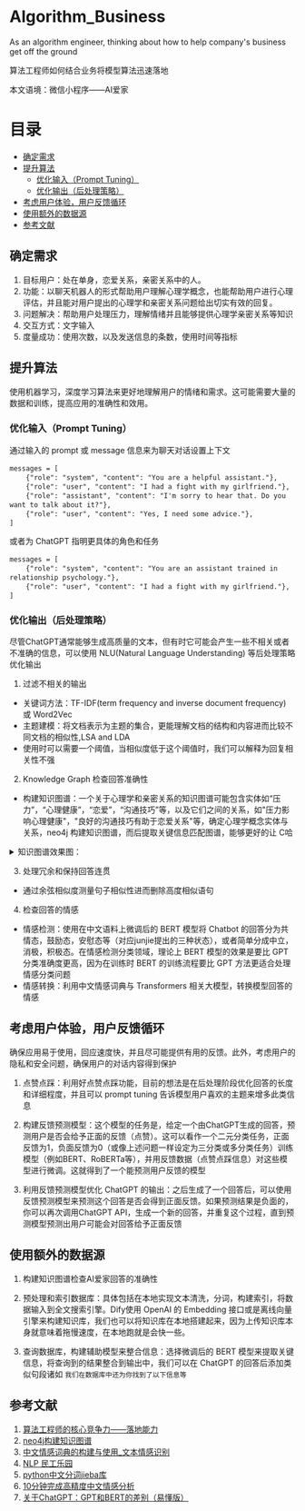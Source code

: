 # Algorithm_Business

As an algorithm engineer, thinking about how to help company's business get off the ground

算法工程师如何结合业务将模型算法迅速落地

本文语境：微信小程序——AI爱家

# 目录

- [确定需求](#确定需求)
- [提升算法](#提升算法)
  - [优化输入（Prompt Tuning）](#优化输入Prompt-Tuning)
  - [优化输出（后处理策略）](#优化输出后处理策略)
- [考虑用户体验，用户反馈循环](#考虑用户体验用户反馈循环)
- [使用额外的数据源](#使用额外的数据源)
- [参考文献](#参考文献)


## 确定需求

1. 目标用户：处在单身，恋爱关系，亲密关系中的人。
2. 功能：以聊天机器人的形式帮助用户理解心理学概念，也能帮助用户进行心理评估，并且能对用户提出的心理学和亲密关系问题给出切实有效的回复。
3. 问题解决：帮助用户处理压力，理解情绪并且能够提供心理学亲密关系等知识
4. 交互方式：文字输入
5. 度量成功：使用次数，以及发送信息的条数，使用时间等指标

## 提升算法

使用机器学习，深度学习算法来更好地理解用户的情绪和需求。这可能需要大量的数据和训练，提高应用的准确性和效用。

### 优化输入（Prompt Tuning）

通过输入的 prompt 或 message 信息来为聊天对话设置上下文
```
messages = [
    {"role": "system", "content": "You are a helpful assistant."},
    {"role": "user", "content": "I had a fight with my girlfriend."},
    {"role": "assistant", "content": "I'm sorry to hear that. Do you want to talk about it?"},
    {"role": "user", "content": "Yes, I need some advice."},
]
```
或者为 ChatGPT 指明更具体的角色和任务
```
messages = [
    {"role": "system", "content": "You are an assistant trained in relationship psychology."},
    {"role": "user", "content": "I had a fight with my girlfriend."},
]
```
### 优化输出（后处理策略）

尽管ChatGPT通常能够生成高质量的文本，但有时它可能会产生一些不相关或者不准确的信息，可以使用 NLU(Natural Language Understanding) 等后处理策略优化输出

1. 过滤不相关的输出
- 关键词方法：TF-IDF(term frequency and inverse document frequency) 或 Word2Vec
- 主题建模：将文档表示为主题的集合，更能理解文档的结构和内容进而比较不同文档的相似性,LSA and LDA
- 使用时可以需要一个阈值，当相似度低于这个阈值时，我们可以解释为回复相关性不强

2. Knowledge Graph 检查回答准确性
- 构建知识图谱：一个关于心理学和亲密关系的知识图谱可能包含实体如“压力”，“心理健康”，“恋爱”，“沟通技巧”等，以及它们之间的关系，如"压力影响心理健康"，"良好的沟通技巧有助于恋爱关系"等，确定心理学概念实体与关系，neo4j 构建知识图谱，而后提取关键信息匹配图谱，能够更好的让 C哈

<details>
<summary>知识图谱效果图：</summary>

![知识图谱效果图1](junjie_knowledge_graph.png)

![知识图谱效果图2](kg.png)
</details>

3. 处理冗余和保持回答连贯

- 通过余弦相似度测量句子相似性进而删除高度相似语句

4. 检查回答的情感

- 情感检测：使用在中文语料上微调后的 BERT 模型将 Chatbot 的回答分为共情态，鼓励态，安慰态等（对应junjie提出的三种状态），或者简单分成中立，消极，积极态。在情感检测分类领域，理论上 BERT 模型的效果是要比 GPT 分类准确度更高，因为在训练时 BERT 的训练流程要比 GPT 方法更适合处理情感分类问题
- 情感转换：利用中文情感词典与 Transformers 相关大模型，转换模型回答的情感

## 考虑用户体验，用户反馈循环

确保应用易于使用，回应速度快，并且尽可能提供有用的反馈。此外，考虑用户的隐私和安全问题，确保用户的对话内容得到保护

1. 点赞点踩：利用好点赞点踩功能，目前的想法是在后处理阶段优化回答的长度和详细程度，并且可以 prompt tuning 告诉模型用户喜欢的主题来增多此类信息

2. 构建反馈预测模型：这个模型的任务是，给定一个由ChatGPT生成的回答，预测用户是否会给予正面的反馈（点赞）。这可以看作一个二元分类任务，正面反馈为1，负面反馈为0（或像上述问题一样设定为三分类或多分类任务）训练模型（例如BERT、RoBERTa等），并用反馈数据（点赞点踩信息）对这些模型进行微调。这就得到了一个能预测用户反馈的模型

3. 利用反馈预测模型优化 ChatGPT 的输出：之后生成了一个回答后，可以使用反馈预测模型来预测这个回答是否会得到正面反馈。如果预测结果是负面的，你可以再次调用ChatGPT API，生成一个新的回答，并重复这个过程，直到预测模型预测出用户可能会对回答给予正面反馈

## 使用额外的数据源

1. 构建知识图谱检查AI爱家回答的准确性

2. 预处理和索引数据库：具体包括在本地实现文本清洗，分词，构建索引，将数据输入到全文搜索引擎。Dify使用 OpenAI 的 Embedding 接口或是离线向量引擎来构建知识库，我们也可以将知识库在本地搭建起来，因为上传知识库本身就意味着拖慢速度，在本地跑就是会快一些。

3. 查询数据库，构建辅助模型来整合信息：选择微调后的 BERT 模型来提取关键信息，将查询到的结果整合到输出中，我们可以在 ChatGPT 的回答后添加类似句段诸如 `我们在数据库中还为你找到了以下信息等`

## 参考文献
1. [算法工程师的核心竞争力——落地能力](https://cloud.tencent.com/developer/article/2117248?from=article.detail.1796795&areaSource=106000.1&traceId=UfHfB6AIB2VYRKaltQrJs)
2. [neo4j构建知识图谱](https://www.jianshu.com/p/d4175930e820)
3. [中文情感词典的构建与使用_文本情感识别](https://cloud.tencent.com/developer/article/2119441)
4. [NLP 民工乐园](https://github.com/fighting41love/funNLP)
5. [python中文分词jieba库](https://github.com/fxsjy/jieba)
6. [10分钟完成高精度中文情感分析](https://paddlenlp.readthedocs.io/zh/latest/get_started/quick_start.html)
7. [关于ChatGPT：GPT和BERT的差别（易懂版）](https://zhuanlan.zhihu.com/p/607605399)
